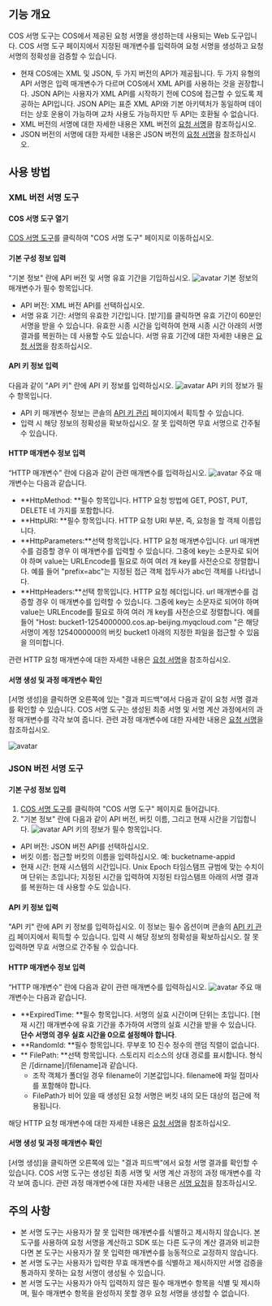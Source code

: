 ## 기능 개요

COS 서명 도구는 COS에서 제공된 요청 서명을 생성하는데 사용되는 Web 도구입니다. COS 서명 도구 페이지에서 지정된 매개변수를 입력하여 요청 서명을 생성하고 요청 서명의 정확성을 검증할 수 있습니다.
- 현재 COS에는 XML 및 JSON, 두 가지 버전의 API가 제공됩니다. 두 가지 유형의 API 서명은 입력 매개변수가 다르며 COS에서 XML API를 사용하는 것을 권장합니다. JSON API는 사용자가 XML API를 시작하기 전에 COS에 접근할 수 있도록 제공하는 API입니다. JSON API는 표준 XML API와 기본 아키텍처가 동일하며 데이터는 상호 운용이 가능하며 교차 사용도 가능하지만 두 API는 호환될 수 없습니다.
- XML 버전의 서명에 대한 자세한 내용은 XML 버전의 [요청 서명](https://cloud.tencent.com/document/product/436/7778)을 참조하십시오.
- JSON 버전의 서명에 대한 자세한 내용은 JSON 버전의 [요청 서명](https://cloud.tencent.com/document/product/436/6054)을 참조하십시오.

## 사용 방법

### XML 버전 서명 도구

#### COS 서명 도구 열기

[COS 서명 도구](https://cos5.cloud.tencent.com/static/cos-sign/)를 클릭하여 "COS 서명 도구" 페이지로 이동하십시오.

#### 기본 구성 정보 입력

"기본 정보" 란에 API 버전 및 서명 유효 기간을 기입하십시오.
![avatar](https://main.qcloudimg.com/raw/6855a2f6b18779037090e0769303bbc7.png)
기본 정보의 매개변수가 필수 항목입니다.
- API 버전: XML 버전 API를 선택하십시오.
- 서명 유효 기간: 서명의 유효한 기간입니다. [받기]를 클릭하면 유효 기간이 60분인 서명을 받을 수 있습니다. 유효한 시종 시간을 입력하여 현재 시종 시간 아래의 서명 결과를 복원하는 데 사용할 수도 있습니다. 서명 유효 기간에 대한 자세한 내용은 [요청 서명](https://cloud.tencent.com/document/product/436/7778#.E7.AD.BE.E5.90.8D.E5.86.85.E5.AE.B9)을 참조하십시오.

#### API 키 정보 입력

다음과 같이 "API 키" 란에 API 키 정보를 입력하십시오.
![avatar](https://main.qcloudimg.com/raw/c28b93819a8fdd9e121e6b0702d098d4.png)
API 키의 정보가 필수 항목입니다.
- API 키 매개변수 정보는 콘솔의 [API 키 관리](https://console.cloud.tencent.com/cam/capi) 페이지에서 획득할 수 있습니다.
- 입력 시 해당 정보의 정확성을 확보하십시오. 잘 못 입력하면 무효 서명으로 간주될 수 있습니다.

#### HTTP 매개변수 정보 입력

“HTTP 매개변수” 란에 다음과 같이 관련 매개변수를 입력하십시오.
![avatar](https://main.qcloudimg.com/raw/8fbc5566b31777e646aa457239468cda.png)
주요 매개변수는 다음과 같습니다.
- **HttpMethod: **필수 항목입니다. HTTP 요청 방법에 GET, POST, PUT, DELETE 네 가지를 포함합니다.
- **HttpURI: **필수 항목입니다. HTTP 요청 URI 부분, 즉, 요청을 할 객체 이름입니다.
- **HttpParameters:**선택 항목입니다. HTTP 요청 매개변수입니다. url 매개변수를 검증할 경우 이 매개변수를 입력할 수 있습니다. 그중에 key는 소문자로 되어야 하며 value는 URLEncode를 필요로 하여 여러 개 key를 사전순으로 정렬합니다.
 예를 들어 "prefix=abc"는 지정된 접근 객체 접두사가 abc인 객체를 나타냅니다.
- **HttpHeaders:**선택 항목입니다. HTTP 요청 헤더입니다. url 매개변수를 검증할 경우 이 매개변수를 입력할 수 있습니다. 그중에 key는 소문자로 되어야 하며 value는 URLEncode를 필요로 하여 여러 개 key를 사전순으로 정렬합니다.
 예를 들어 "Host: bucket1-1254000000.cos.ap-beijing.myqcloud.com "은 해당 서명이 계정 1254000000의 버킷 bucket1 아래의 지정한 파일을 접근할 수 있음을 의미합니다.

관련 HTTP 요청 매개변수에 대한 자세한 내용은 [요청 서명](https://cloud.tencent.com/document/product/436/7778#signature-.E8.AE.A1.E7.AE.97)을 참조하십시오.

#### 서명 생성 및 과정 매개변수 확인

[서명 생성]을 클릭하면 오른쪽에 있는 "결과 피드백"에서 다음과 같이 요청 서명 결과를 확인할 수 있습니다.
COS 서명 도구는 생성된 최종 서명 및 서명 계산 과정에서의 과정 매개변수를 각각 보여 줍니다. 관련 과정 매개변수에 대한 자세한 내용은 [요청 서명](https://cloud.tencent.com/document/product/436/7778#signature-.E8.AE.A1.E7.AE.97)을 참조하십시오.

![avatar](https://main.qcloudimg.com/raw/4e5d3164848078e4ac2dc0b9b767ca00.png)

### JSON 버전 서명 도구

#### 기본 구성 정보 입력

1. [COS 서명 도구](https://cos5.cloud.tencent.com/static/cos-sign/)를 클릭하여 "COS 서명 도구" 페이지로 들어갑니다.
2. "기본 정보" 란에 다음과 같이 API 버전, 버킷 이름, 그리고 현재 시간을 기입합니다.
![avatar](https://main.qcloudimg.com/raw/8b764cd2bef9d2d64a3b8faeb26afff1.png)
API 키의 정보가 필수 항목입니다.
- API 버전: JSON 버전 API를 선택하십시오.
- 버킷 이름: 접근할 버킷의 이름을 입력하십시오. 예: bucketname-appid
- 현재 시간: 현재 시스템의 시간입니다. Unix Epoch 타임스탬프 규범에 맞는 수치이며 단위는 초입니다; 지정된 시간을 입력하여 지정된 타임스탬프 아래의 서명 결과를 복원하는 데 사용할 수도 있습니다.

#### API 키 정보 입력

"API 키" 란에 API 키 정보를 입력하십시오.
이 정보는 필수 옵션이며 콘솔의 [API 키 관리](https://console.cloud.tencent.com/cam/capi) 페이지에서 획득할 수 있습니다.
입력 시 해당 정보의 정확성을 확보하십시오. 잘 못 입력하면 무효 서명으로 간주될 수 있습니다.

#### HTTP 매개변수 정보 입력

“HTTP 매개변수” 란에 다음과 같이 관련 매개변수를 입력하십시오.
![avatar](https://main.qcloudimg.com/raw/621bd5458b8da2dcfc6eea7d707fecbb.png)
주요 매개변수는 다음과 같습니다.
- **ExpiredTime: **필수 항목입니다. 서명의 실효 시간이며 단위는 초입니다. [현재 시간] 매개변수에 유효 기간을 추가하여 서명의 실효 시간을 받을 수 있습니다. **단수 서명의 경우 실효 시간을 0으로 설정해야 합니다**.
- **RandomId: **필수 항목입니다. 무부호 10 진수 정수의 랜덤 직렬이 없습니다.
- ** FilePath: **선택 항목입니다. 스토리지 리소스의 상대 경로를 표시합니다. 형식은 /[dirname]/[filename]과 같습니다.
   -  조작 객체가 폴더일 경우 filename이 기본값입니다. filename에 파일 접미사를 포함해야 합니다.
   -  FilePath가 비어 있을 때 생성된 요청 서명은 버킷 내의 모든 대상의 접근에 적용됩니다.

해당 HTTP 요청 매개변수에 대한 자세한 내용은 [요청 서명](https://cloud.tencent.com/document/product/436/6054#.E8.8E.B7.E5.8F.96.E7.AD.BE.E5.90.8D.E6.89.80.E9.9C.80.E4.BF.A1.E6.81.AF)을 참조하십시오.

#### 서명 생성 및 과정 매개변수 확인

[서명 생성]을 클릭하면 오른쪽에 있는 "결과 피드백"에서 요청 서명 결과를 확인할 수 있습니다.
COS 서명 도구는 생성된 최종 서명 및 서명 계산 과정의 과정 매개변수를 각각 보여 줍니다. 관련 과정 매개변수에 대한 자세한 내용은 [서명 요청](https://cloud.tencent.com/document/product/436/6054#.E8.8E.B7.E5.8F.96.E7.AD.BE.E5.90.8D.E6.89.80.E9.9C.80.E4.BF.A1.E6.81.AF2)을 참조하십시오.

## 주의 사항
- 본 서명 도구는 사용자가 잘 못 입력한 매개변수를 식별하고 제시하지 않습니다. 본 도구를 사용하여 요청 서명을 계산하고 SDK 또는 다른 도구의 계산 결과와 비교한다면 본 도구는 사용자가 잘 못 입력한 매개변수를 능동적으로 교정하지 않습니다.
- 본 서명 도구는 사용자가 입력한 무효 매개변수를 식별하고 제시하지만 서명 검증을 통과하지 못하는 요청 서명이 생성될 수 있습니다.
- 본 서명 도구는 사용자가 아직 입력하지 않은 필수 매개변수 항목을 식별 및 제시하며, 필수 매개변수 항목을 완성하지 못할 경우 요청 서명을 생성할 수 없습니다.
